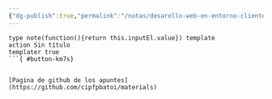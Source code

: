 ```yaml
---
{"dg-publish":true,"permalink":"/notas/desarollo-web-en-entorno-cliente/desarollo-web-en-entorno-cliente/","title":"Asignatura de entornos a clientes"}
---
```


```button
type note(function(){return this.inputEl.value}) template
action Sin título
templater true
```{ #button-km7s}


[Pagina de github de los apuntes](https://github.com/cipfpbatoi/materials)
